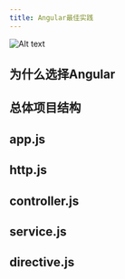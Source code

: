```yaml
---
title: Angular最佳实践
---
```


![Alt text](test/angular.ico "Optional title")

## 为什么选择Angular


## 总体项目结构

## app.js

## http.js

## controller.js

## service.js

## directive.js


